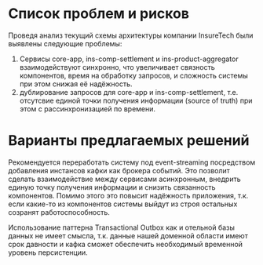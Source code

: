 # Список проблем и рисков

Проведя анализ текущий схемы архитектуры компании InsureTech были выявлены следующие проблемы:

1) Сервисы core-app, ins-comp-settlement и ins-product-aggregator взаимодействуют синхронно, что увеличивает связность компонентов, время на обработку запросов, и сложность системы при этом снижая её надёжность.
2) дублирование запросов для core-app и ins-comp-settlement, т.е. отсутсвие единой точки получения информации (source of truth) при этом с рассинхронизацией по времени.

# Варианты предлагаемых решений

Рекомендуется переработать систему под event-streaming посредством добавления инстансов кафки как брокера событий. Это позволит сделать взаимодействие между сервисами асинхронным, внедрить единую точку получения информации и снизить связанность компонентов. Помимо этого это повысит надёжность приложения, т.к. если какие-то из компонентов системы выйдут из строя остальных созранят работоспособность.

Использование паттерна Transactional Outbox как и отельной базы данных не имеет смысла, т.к. данные нашей доменной области имеют срок давности и кафка сможет обеспечить необходимый временной уровень персистенции.